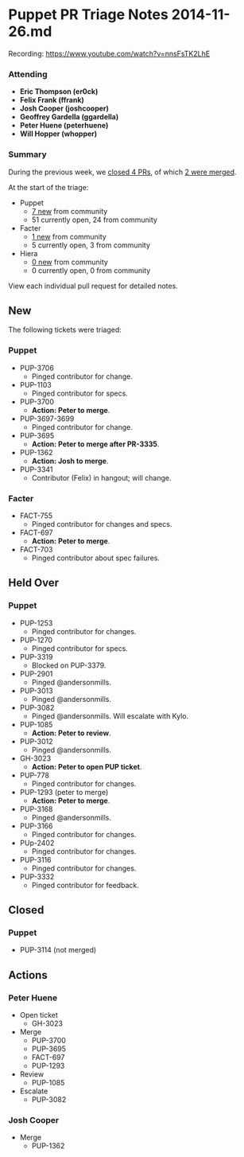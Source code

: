 # Puppet PR Triage Notes 2014-11-26.md

Recording: https://www.youtube.com/watch?v=nnsFsTK2LhE

### Attending

* **Eric Thompson (er0ck)**
* **Felix Frank (ffrank)**
* **Josh Cooper (joshcooper)**
* **Geoffrey Gardella (ggardella)**
* **Peter Huene (peterhuene)**
* **Will Hopper (whopper)**

### Summary

During the previous week, we [closed 4 PRs](https://github.com/pulls?q=repo%3Apuppetlabs%2Fpuppet+repo%3Apuppetlabs%2Ffacter+repo%3Apuppetlabs%2Fhiera+is%3Apr+label%3ATriaged+closed%3A%222014-11-19+..+2014-11-25%22+), of which [2 were merged](https://github.com/pulls?q=repo%3Apuppetlabs%2Fpuppet+repo%3Apuppetlabs%2Ffacter+repo%3Apuppetlabs%2Fhiera+is%3Apr+label%3ATriaged+merged%3A%222014-11-19+..+2014-11-25%22+).

At the start of the triage:

* Puppet
  - [7 new](https://github.com/puppetlabs/puppet/pulls?q=is%3Apr+created%3A%222014-11-19+..+2014-11-25%22+-label%3APL) from community
  - 51 currently open, 24 from community
* Facter
  - [1 new](https://github.com/puppetlabs/facter/pulls?q=is%3Apr+created%3A%222014-11-19+..+2014-11-25%22+-label%3APL) from community
  - 5 currently open, 3 from community
* Hiera
  - [0 new](https://github.com/puppetlabs/hiera/pulls?q=is%3Apr+created%3A%222014-11-19+..+2014-11-25%22+-label%3APL) from community
  - 0 currently open, 0 from community

View each individual pull request for detailed notes.

## New

The following tickets were triaged:

### Puppet
* PUP-3706
  - Pinged contributor for change.
* PUP-1103
  - Pinged contributor for specs.
* PUP-3700
  - **Action: Peter to merge**.
* PUP-3697-3699
  - Pinged contributor for change.
* PUP-3695
  - **Action: Peter to merge after PR-3335**.
* PUP-1362
  - **Action: Josh to merge**.
* PUP-3341
  - Contributor (Felix) in hangout; will change.

### Facter
* FACT-755
  - Pinged contributor for changes and specs.
* FACT-697
  - **Action: Peter to merge**.
* FACT-703
  - Pinged contributor about spec failures.

## Held Over

### Puppet
* PUP-1253
  - Pinged contributor for changes.
* PUP-1270
  - Pinged contributor for specs.
* PUP-3319
  - Blocked on PUP-3379.
* PUP-2901
  - Pinged @andersonmills.
* PUP-3013
  - Pinged @andersonmills.
* PUP-3082
  - Pinged @andersonmills.  Will escalate with Kylo.
* PUP-1085
  - **Action: Peter to review**.
* PUP-3012
  - Pinged @andersonmills.
* GH-3023
  - **Action: Peter to open PUP ticket**.
* PUP-778
  - Pinged contributor for changes.
* PUP-1293 (peter to merge)
  - **Action: Peter to merge**.
* PUP-3168
  - Pinged @andersonmills.
* PUP-3166
  - Pinged contributor for changes.
* PUp-2402
  - Pinged contributor for changes.
* PUP-3116
  - Pinged contributor for changes.
* PUP-3332
  - Pinged contributor for feedback.

## Closed

### Puppet
* PUP-3114 (not merged)

## Actions

### Peter Huene
* Open ticket
  - GH-3023
* Merge
  - PUP-3700
  - PUP-3695
  - FACT-697
  - PUP-1293
* Review
  - PUP-1085
* Escalate
  - PUP-3082

### Josh Cooper
* Merge
  - PUP-1362
